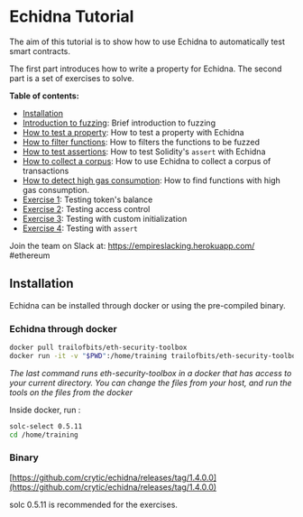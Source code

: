 # Echidna Tutorial

The aim of this tutorial is to show how to use Echidna to automatically test smart contracts.

The first part introduces how to write a property for Echidna.
The second part is a set of exercises to solve.

**Table of contents:**

- [Installation](#installation)
- [Introduction to fuzzing](./fuzzing-introduction.md): Brief introduction to fuzzing
- [How to test a property](./how-to-test-a-property.md): How to test a property with Echidna
- [How to filter functions](./filtering-functions.md): How to filters the functions to be fuzzed
- [How to test assertions](./assertion-checking.md): How to test Solidity's `assert` with Echidna
- [How to collect a corpus](./collecting-a-corpus.md): How to use Echidna to collect a corpus of transactions
- [How to detect high gas consumption](./finding-transactions-with-high-gas-consumption.md): How to find functions with high gas consumption.
- [Exercise 1](./Exercise-1.md): Testing token's balance
- [Exercise 2](./Exercise-2.md): Testing access control
- [Exercise 3](./Exercise-3.md): Testing with custom initialization
- [Exercise 4](./Exercise-4.md): Testing with `assert`

Join the team on Slack at: https://empireslacking.herokuapp.com/ #ethereum

## Installation

Echidna can be installed through docker or using the pre-compiled binary.

### Echidna through docker

```bash
docker pull trailofbits/eth-security-toolbox
docker run -it -v "$PWD":/home/training trailofbits/eth-security-toolbox
```

*The last command runs eth-security-toolbox in a docker that has access to your current directory. You can change the files from your host, and run the tools on the files from the docker*

Inside docker, run :

```bash
solc-select 0.5.11
cd /home/training
```

### Binary

[https://github.com/crytic/echidna/releases/tag/1.4.0.0](https://github.com/crytic/echidna/releases/tag/1.4.0.0)

solc 0.5.11 is recommended for the exercises.
